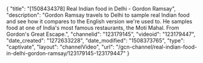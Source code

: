 {
    "title": "[1508434378] Real Indian food in Delhi - Gordon Ramsay",
    "description": "Gordon Ramsay travels to Delhi to sample real Indian food and see how it compares to the English version we're used to. He samples food at one of India's most famous restaurants, the Moti Mahal. From Gordon's Great Escape.",
    "channelid": "123179145",
    "videoid": "123179447",
    "date_created": "1272633228",
    "date_modified": "1508373765",
    "type": "captivate",
    "layout": "channelVideo",
    "url": "\/gcn-channel\/real-indian-food-in-delhi-gordon-ramsay\/123179145-123179447"
}
